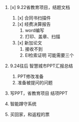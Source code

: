 1. [x] 9.22省教育项目，结题文档
	1. [x] 合同书扫描件
	2. [x] 经费决算报告
		1. word编写
		2. 打印、盖章、扫描
	3. [x] 新加论文
		1. 接收不到
		2. EI检索证明  可能需要三个


1. 9.24往后 智慧城市PPT汇报总结
	1. PPT修改准备
	2. 准备被提问的问题
2. 写PPT，省教育项目 结项PPT
3. 智能蹲守系统
4. 买回家，和返程的票